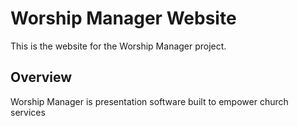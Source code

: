 # Worship Manager Website

This is the website for the Worship Manager project.

## Overview

Worship Manager is presentation software built to empower church services
